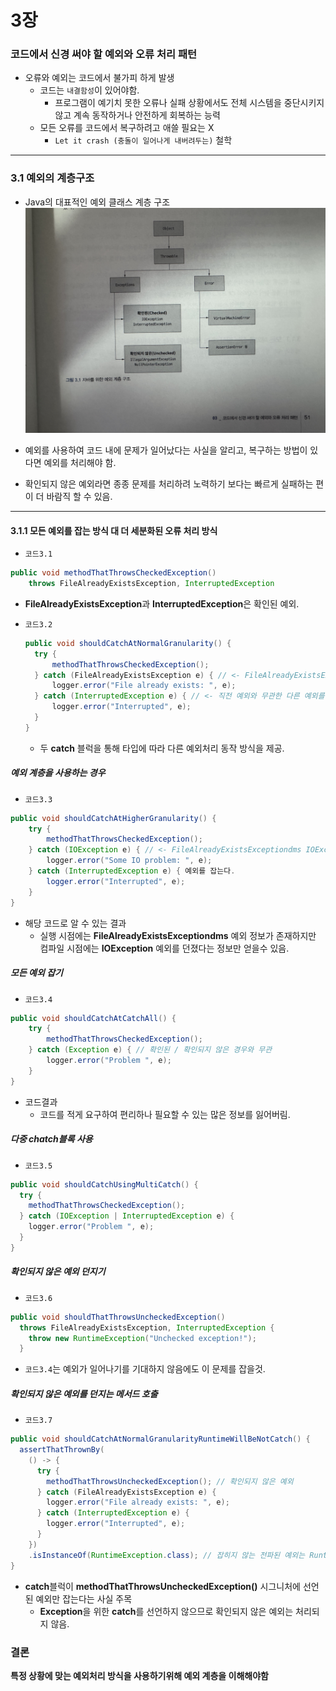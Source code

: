 # 3장
### 코드에서 신경 써야 할 예외와 오류 처리 패턴
* 오류와 예외는 코드에서 불가피 하게 발생
  *  코드는 `내결함성`이 있어야함.
     *  프로그램이 예기치 못한 오류나 실패 상황에서도 전체 시스템을 중단시키지 않고 계속 동작하거나 안전하게 회복하는 능력
  * 모든 오류를 코드에서 복구하려고 애쓸 필요는 X
    *  `Let it crash (충돌이 일어나게 내버려두는)` 철학
  
---

### 3.1 예외의 계층구조
* Java의 대표적인 예외 클래스 계층 구조
![alt text](JavaExceptionJpg.jpg)

* 예외를 사용하여 코드 내에 문제가 일어났다는 사실을 알리고, 복구하는 방법이 있다면 예외를 처리해야 함.
* 확인되지 않은 예외라면 종종 문제를 처리하려 노력하기 보다는 빠르게 실패하는 편이 더 바람직 할 수 있음.

---

#### 3.1.1 모든 예외를 잡는 방식 대 더 세분화된 오류 처리 방식
* `코드3.1`
```java
public void methodThatThrowsCheckedException()
    throws FileAlreadyExistsException, InterruptedException
```

* **FileAlreadyExistsException**과 **InterruptedException**은 확인된 예외.
* `코드3.2`
  ```java
  public void shouldCatchAtNormalGranularity() {
    try {
        methodThatThrowsCheckedException();
    } catch (FileAlreadyExistsException e) { // <- FileAlreadyExistsException을 잡는다.
        logger.error("File already exists: ", e);
    } catch (InterruptedException e) { // <- 직전 예외와 무관한 다른 예외를 잡는다.
        logger.error("Interrupted", e);
    }
  }
  ```

  * 두 **catch** 블럭을 통해 타입에 따라 다른 예외처리 동작 방식을 제공.


##### 예외 계층을 사용하는 경우
  * `코드3.3`
```java
public void shouldCatchAtHigherGranularity() {
    try {
        methodThatThrowsCheckedException();
    } catch (IOException e) { // <- FileAlreadyExistsExceptiondms IOException을 상속받으므로 여기서 IOException이 해당 예외를 대신 처리한다.
        logger.error("Some IO problem: ", e);
    } catch (InterruptedException e) { 예외를 잡는다.
        logger.error("Interrupted", e);
    }
}
```
* 해당 코드로 알 수 있는 결과
  * 실행 시점에는 **FileAlreadyExistsExceptiondms** 예외 정보가 존재하지만 컴파일 시점에는 **IOException** 예외를 던졌다는 정보만 얻을수 있음.


##### 모든 예외 잡기
  * `코드3.4`
```java
public void shouldCatchAtCatchAll() {
    try {
        methodThatThrowsCheckedException();
    } catch (Exception e) { // 확인된 / 확인되지 않은 경우와 무관
        logger.error("Problem ", e);
    }
}
```
  * 코드결과
    * 코드를 적게 요구하여 편리하나 필요할 수 있는 많은 정보를 잃어버림.

##### 다중 chatch블록 사용
- `코드3.5`
```java
public void shouldCatchUsingMultiCatch() {
  try {
    methodThatThrowsCheckedException();
  } catch (IOException | InterruptedException e) {
    logger.error("Problem ", e);
  }
}
```

##### 확인되지 않은 예외 던지기
- `코드3.6`
```java
public void shouldThatThrowsUncheckedException()
  throws FileAlreadyExistsException, InterruptedException {
    throw new RuntimeException("Unchecked exception!");
  }
```
- `코드3.4`는 예외가 일어나기를 기대하지 않음에도 이 문제를 잡을것.

##### 확인되지 않은 예외를 던지는 메서드 호출
- `코드3.7`
```java
public void shouldCatchAtNormalGranularityRuntimeWillBeNotCatch() {
  assertThatThrownBy(
    () -> {
      try {
        methodThatThrowsUncheckedException(); // 확인되지 않은 예외
      } catch (FileAlreadyExistsException e) {
        logger.error("File already exists: ", e);
      } catch (InterruptedException e) {
        logger.error("Interrupted", e);
      }
    })
    .isInstanceOf(RuntimeException.class); // 잡히지 않는 전파된 예외는 RuntimeException이다.
}
```
* **catch**블럭이 **methodThatThrowsUncheckedException()** 시그니처에 선언된 예외만 잡는다는 사실 주목 
  * **Exception**을 위한 **catch**를 선언하지 않으므로 확인되지 않은 예외는 처리되지 않음. 



### 결론

**특정 상황에 맞는 예외처리 방식을 사용하기위해 예외 계층을 이해해야함**
